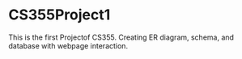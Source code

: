 # CS355Project1
This is the first Projectof CS355. Creating ER diagram, schema, and database with webpage interaction.
